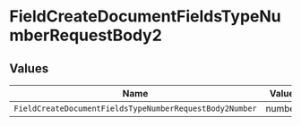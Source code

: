 # FieldCreateDocumentFieldsTypeNumberRequestBody2


## Values

| Name                                                    | Value                                                   |
| ------------------------------------------------------- | ------------------------------------------------------- |
| `FieldCreateDocumentFieldsTypeNumberRequestBody2Number` | number                                                  |